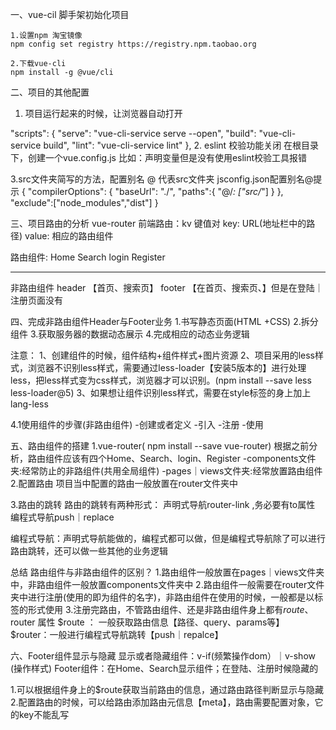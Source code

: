 
一、vue-cil 脚手架初始化项目
```
1.设置npm 淘宝镜像
npm config set registry https://registry.npm.taobao.org

2.下载vue-cli
npm install -g @vue/cli
```


二、项目的其他配置
1. 项目运行起来的时候，让浏览器自动打开

"scripts": {
    "serve": "vue-cli-service serve --open",
    "build": "vue-cli-service build",
    "lint": "vue-cli-service lint"
  },
2. eslint 校验功能关闭
在根目录下，创建一个vue.config.js
比如：声明变量但是没有使用eslint校验工具报错

3.src文件夹简写的方法，配置别名 @ 代表src文件夹
jsconfig.json配置别名@提示
{
    "compilerOptions": {
        "baseUrl": "./",
        "paths":{
            "@/*: ["src/*"]
        }
    },
    "exclude":["node_modules","dist"]
}


三、项目路由的分析
vue-router
前端路由：kv 键值对
key: URL(地址栏中的路径)
value: 相应的路由组件

路由组件:
Home
Search
login
Register
----------- ---------------------------------------------------
非路由组件
header 【首页、搜索页】
footer 【在首页、搜索页、】但是在登陆｜注册页面没有

四、完成非路由组件Header与Footer业务
1.书写静态页面(HTML +CSS)
2.拆分组件
3.获取服务器的数据动态展示
4.完成相应的动态业务逻辑

注意：
1、创建组件的时候，组件结构+组件样式+图片资源
2、项目采用的less样式，浏览器不识别less样式，需要通过less-loader【安装5版本的】进行处理less，把less样式变为css样式，浏览器才可以识别。(npm install --save less less-loader@5)
3、如果想让组件识别less样式，需要在style标签的身上加上lang-less

4.1使用组件的步骤(非路由组件)
-创建或者定义
-引入
-注册
-使用

五、路由组件的搭建
1.vue-router( npm install --save vue-router)
根据之前分析，路由组件应该有四个Home、Search、login、Register
-components文件夹:经常防止的非路组件(共用全局组件)
-pages｜views文件夹:经常放置路由组件
2.配置路由
项目当中配置的路由一般放置在router文件夹中

3.路由的跳转
路由的跳转有两种形式：
声明式导航router-link ,务必要有to属性
编程式导航push｜replace

编程式导航：声明式导航能做的，编程式都可以做，但是编程式导航除了可以进行路由跳转，还可以做一些其他的业务逻辑


总结
路由组件与非路由组件的区别？
1.路由组件一般放置在pages｜views文件夹中，非路由组件一般放置components文件夹中
2.路由组件一般需要在router文件夹中进行注册(使用的即为组件的名字)，非路由组件在使用的时候，一般都是以标签的形式使用
3.注册完路由，不管路由组件、还是非路由组件身上都有$route、$router 属性
$route ： 一般获取路由信息【路径、query、params等】
$router：一般进行编程式导航跳转【push｜repalce】

六、Footer组件显示与隐藏
显示或者隐藏组件：v-if(频繁操作dom）｜v-show (操作样式)
Footer组件：在Home、Search显示组件；在登陆、注册时候隐藏的

1.可以根据组件身上的$route获取当前路由的信息，通过路由路径判断显示与隐藏
2.配置路由的时候，可以给路由添加路由元信息【meta】，路由需要配置对象，它的key不能乱写

